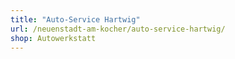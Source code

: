 ```yaml
---
title: "Auto-Service Hartwig"
url: /neuenstadt-am-kocher/auto-service-hartwig/
shop: Autowerkstatt
---
```

